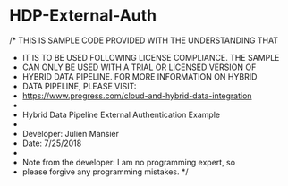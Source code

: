 # HDP-External-Auth
/* THIS IS SAMPLE CODE PROVIDED WITH THE UNDERSTANDING THAT
 * IT IS TO BE USED FOLLOWING LICENSE COMPLIANCE. THE SAMPLE
 * CAN ONLY BE USED WITH A TRIAL OR LICENSED VERSION OF 
 * HYBRID DATA PIPELINE. FOR MORE INFORMATION ON HYBRID
 * DATA PIPELINE, PLEASE VISIT:
 * https://www.progress.com/cloud-and-hybrid-data-integration
 * 
 * Hybrid Data Pipeline External Authentication Example
 * 
 * Developer: Julien Mansier
 * Date: 7/25/2018
 * 
 * Note from the developer: I am no programming expert, so 
 * please forgive any programming mistakes. 
 */
